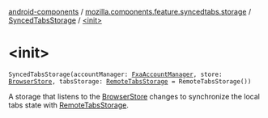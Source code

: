 [android-components](../../index.md) / [mozilla.components.feature.syncedtabs.storage](../index.md) / [SyncedTabsStorage](index.md) / [&lt;init&gt;](./-init-.md)

# &lt;init&gt;

`SyncedTabsStorage(accountManager: `[`FxaAccountManager`](../../mozilla.components.service.fxa.manager/-fxa-account-manager/index.md)`, store: `[`BrowserStore`](../../mozilla.components.browser.state.store/-browser-store/index.md)`, tabsStorage: `[`RemoteTabsStorage`](../../mozilla.components.browser.storage.sync/-remote-tabs-storage/index.md)` = RemoteTabsStorage())`

A storage that listens to the [BrowserStore](../../mozilla.components.browser.state.store/-browser-store/index.md) changes to synchronize the local tabs state
with [RemoteTabsStorage](../../mozilla.components.browser.storage.sync/-remote-tabs-storage/index.md).


